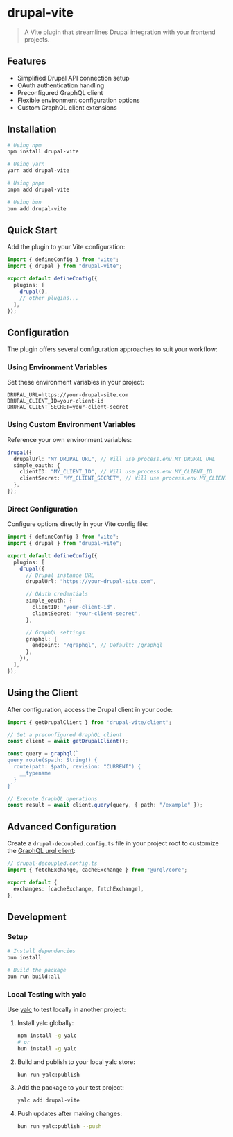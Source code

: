 # drupal-vite

> A Vite plugin that streamlines Drupal integration with your frontend projects.

## Features

- Simplified Drupal API connection setup
- OAuth authentication handling
- Preconfigured GraphQL client
- Flexible environment configuration options
- Custom GraphQL client extensions

## Installation

```bash
# Using npm
npm install drupal-vite

# Using yarn
yarn add drupal-vite

# Using pnpm
pnpm add drupal-vite

# Using bun
bun add drupal-vite
```

## Quick Start

Add the plugin to your Vite configuration:

```typescript
import { defineConfig } from "vite";
import { drupal } from "drupal-vite";

export default defineConfig({
  plugins: [
    drupal(),
    // other plugins...
  ],
});
```

## Configuration

The plugin offers several configuration approaches to suit your workflow:

### Using Environment Variables

Set these environment variables in your project:

```env
DRUPAL_URL=https://your-drupal-site.com
DRUPAL_CLIENT_ID=your-client-id
DRUPAL_CLIENT_SECRET=your-client-secret
```

### Using Custom Environment Variables

Reference your own environment variables:

```typescript
drupal({
  drupalUrl: "MY_DRUPAL_URL", // Will use process.env.MY_DRUPAL_URL
  simple_oauth: {
    clientID: "MY_CLIENT_ID", // Will use process.env.MY_CLIENT_ID
    clientSecret: "MY_CLIENT_SECRET", // Will use process.env.MY_CLIENT_SECRET
  },
});
```

### Direct Configuration

Configure options directly in your Vite config file:

```typescript
import { defineConfig } from "vite";
import { drupal } from "drupal-vite";

export default defineConfig({
  plugins: [
    drupal({
      // Drupal instance URL
      drupalUrl: "https://your-drupal-site.com",

      // OAuth credentials
      simple_oauth: {
        clientID: "your-client-id",
        clientSecret: "your-client-secret",
      },

      // GraphQL settings
      graphql: {
        endpoint: "/graphql", // Default: /graphql
      },
    }),
  ],
});
```

## Using the Client

After configuration, access the Drupal client in your code:

```typescript
import { getDrupalClient } from 'drupal-vite/client';

// Get a preconfigured GraphQL client
const client = await getDrupalClient();

const query = graphql(`
query route($path: String!) {
  route(path: $path, revision: "CURRENT") {
    __typename
  }
}`

// Execute GraphQL operations
const result = await client.query(query, { path: "/example" });
```

## Advanced Configuration

Create a `drupal-decoupled.config.ts` file in your project root to customize the [GraphQL urql client](https://nearform.com/open-source/urql):

```typescript
// drupal-decoupled.config.ts
import { fetchExchange, cacheExchange } from "@urql/core";

export default {
  exchanges: [cacheExchange, fetchExchange],
};
```

## Development

### Setup

```bash
# Install dependencies
bun install

# Build the package
bun run build:all
```

### Local Testing with yalc

Use [yalc](https://github.com/wclr/yalc) to test locally in another project:

1. Install yalc globally:

   ```bash
   npm install -g yalc
   # or
   bun install -g yalc
   ```

2. Build and publish to your local yalc store:

   ```bash
   bun run yalc:publish
   ```

3. Add the package to your test project:

   ```bash
   yalc add drupal-vite
   ```

4. Push updates after making changes:
   ```bash
   bun run yalc:publish --push
   ```
